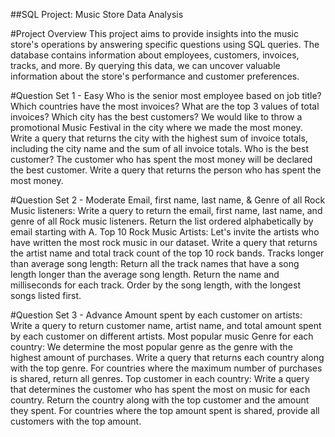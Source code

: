 ##SQL Project: Music Store Data Analysis

#Project Overview
This project aims to provide insights into the music store's operations by answering specific questions using SQL queries. The database contains information about employees, customers, invoices, tracks, and more. By querying this data, we can uncover valuable information about the store's performance and customer preferences.

#Question Set 1 - Easy
Who is the senior most employee based on job title?
Which countries have the most invoices?
What are the top 3 values of total invoices?
Which city has the best customers?
We would like to throw a promotional Music Festival in the city where we made the most money. Write a query that returns the city with the highest sum of invoice totals, including the city name and the sum of all invoice totals.
Who is the best customer?
The customer who has spent the most money will be declared the best customer. Write a query that returns the person who has spent the most money.

#Question Set 2 - Moderate
Email, first name, last name, & Genre of all Rock Music listeners:
Write a query to return the email, first name, last name, and genre of all Rock music listeners. Return the list ordered alphabetically by email starting with A.
Top 10 Rock Music Artists:
Let's invite the artists who have written the most rock music in our dataset. Write a query that returns the artist name and total track count of the top 10 rock bands.
Tracks longer than average song length:
Return all the track names that have a song length longer than the average song length. Return the name and milliseconds for each track. Order by the song length, with the longest songs listed first.

#Question Set 3 - Advance
Amount spent by each customer on artists:
Write a query to return customer name, artist name, and total amount spent by each customer on different artists.
Most popular music Genre for each country:
We determine the most popular genre as the genre with the highest amount of purchases. Write a query that returns each country along with the top genre. For countries where the maximum number of purchases is shared, return all genres.
Top customer in each country:
Write a query that determines the customer who has spent the most on music for each country. Return the country along with the top customer and the amount they spent. For countries where the top amount spent is shared, provide all customers with the top amount.
